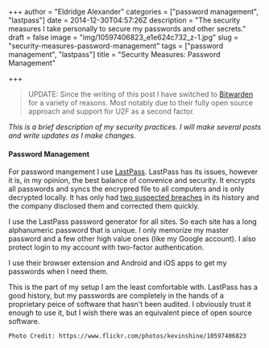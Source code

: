 +++
author = "Eldridge Alexander"
categories = ["password management", "lastpass"]
date = 2014-12-30T04:57:26Z
description = "The security measures I take personally to secure my passwords and other secrets."
draft = false
image = "img/10597406823_e1e624c732_z-1.jpg"
slug = "security-measures-password-management"
tags = ["password management", "lastpass"]
title = "Security Measures: Password Management"

+++

> UPDATE: Since the writing of this post I have switched to [Bitwarden](https://bitwarden.com/) for a variety of reasons.
> Most notably due to their fully open source approach and support for U2F as a second factor.

*This is a brief description of my security practices. I will make several posts and write updates as I make changes.*
#### Password Management
For password mangement I use [LastPass](https://lastpass.com/). LastPass has its issues, however it is, in my opinion, the best balance of convenice and security. It encrypts all passwords and syncs the encrypred file to all computers and is only decrypted locally. It has only had [two suspected breaches](https://en.wikipedia.org/wiki/LastPass#Security_breach) in its history and the company disclosed them and corrected them quickly.

I use the LastPass password generator for all sites. So each site has a long alphanumeric password that is unique. I only memorize my master password and a few other high value ones (like my Google account). I also protect login to my account with two-factor authentication.


I use their browser extension and Android and iOS apps to get my passwords when I need them.

This is the part of my setup I am the least comfortable with. LastPass has a good history, but my passwords are completely in the hands of a proprietary peice of software that hasn't been audited. I obviously trust it enough to use it, but I wish there was an equivalent piece of open source software.

`Photo Credit: https://www.flickr.com/photos/kevinshine/10597406823`